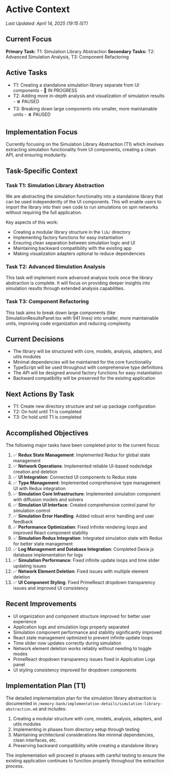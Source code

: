 # Active Context

*Last Updated: April 14, 2025 (19:15 IST)*

## Current Focus
**Primary Task:** T1: Simulation Library Abstraction
**Secondary Tasks:** T2: Advanced Simulation Analysis, T3: Component Refactoring

## Active Tasks
- T1: Creating a standalone simulation library separate from UI components - 🔄 IN PROGRESS
- T2: Adding more in-depth analysis and visualization of simulation results - ⏸️ PAUSED
- T3: Breaking down large components into smaller, more maintainable units - ⏸️ PAUSED

## Implementation Focus
Currently focusing on the Simulation Library Abstraction (T1) which involves extracting simulation functionality from UI components, creating a clean API, and ensuring modularity.

## Task-Specific Context

### Task T1: Simulation Library Abstraction
We are abstracting the simulation functionality into a standalone library that can be used independently of the UI components. This will enable users to import the library into their own code to run simulations on spin networks without requiring the full application.

Key aspects of this work:
- Creating a modular library structure in the `lib/` directory
- Implementing factory functions for easy instantiation
- Ensuring clean separation between simulation logic and UI
- Maintaining backward compatibility with the existing app
- Making visualization adapters optional to reduce dependencies

### Task T2: Advanced Simulation Analysis
This task will implement more advanced analysis tools once the library abstraction is complete. It will focus on providing deeper insights into simulation results through extended analysis capabilities.

### Task T3: Component Refactoring
This task aims to break down large components (like SimulationResultsPanel.tsx with 941 lines) into smaller, more maintainable units, improving code organization and reducing complexity.

## Current Decisions
- The library will be structured with core, models, analysis, adapters, and utils modules
- Minimal dependencies will be maintained for the core functionality
- TypeScript will be used throughout with comprehensive type definitions
- The API will be designed around factory functions for easy instantiation
- Backward compatibility will be preserved for the existing application

## Next Actions By Task
- T1: Create new directory structure and set up package configuration
- T2: On hold until T1 is completed
- T3: On hold until T1 is completed

## Accomplished Objectives
The following major tasks have been completed prior to the current focus:

1. ✅ **Redux State Management**: Implemented Redux for global state management
2. ✅ **Network Operations**: Implemented reliable UI-based node/edge creation and deletion
3. ✅ **UI Integration**: Connected UI components to Redux state
4. ✅ **Type Management**: Implemented comprehensive type management UI with Redux integration
5. ✅ **Simulation Core Infrastructure**: Implemented simulation component with diffusion models and solvers
6. ✅ **Simulation UI Interface**: Created comprehensive control panel for simulation control
7. ✅ **Simulation Error Handling**: Added robust error handling and user feedback
8. ✅ **Performance Optimization**: Fixed infinite rendering loops and improved React component stability
9. ✅ **Simulation Redux Integration**: Integrated simulation state with Redux for better state management
10. ✅ **Log Management and Database Integration**: Completed Dexie.js database implementation for logs
11. ✅ **Simulation Performance**: Fixed infinite update loops and time slider updating issues
12. ✅ **Network Element Deletion**: Fixed issues with multiple element deletion
13. ✅ **UI Component Styling**: Fixed PrimeReact dropdown transparency issues and improved UI consistency

## Recent Improvements
- UI organization and component structure improved for better user experience
- Application logs and simulation logs properly separated
- Simulation component performance and stability significantly improved
- React state management optimized to prevent infinite update loops
- Time slider now updates correctly during simulation
- Network element deletion works reliably without needing to toggle modes
- PrimeReact dropdown transparency issues fixed in Application Logs panel
- UI styling consistency improved for dropdown components

## Implementation Plan (T1)
The detailed implementation plan for the simulation library abstraction is documented in `/memory-bank/implementation-details/simulation-library-abstraction.md` and includes:

1. Creating a modular structure with core, models, analysis, adapters, and utils modules
2. Implementing in phases from directory setup through testing
3. Maintaining architectural considerations like minimal dependencies, clean interfaces, etc.
4. Preserving backward compatibility while creating a standalone library

The implementation will proceed in phases with careful testing to ensure the existing application continues to function properly throughout the extraction process.